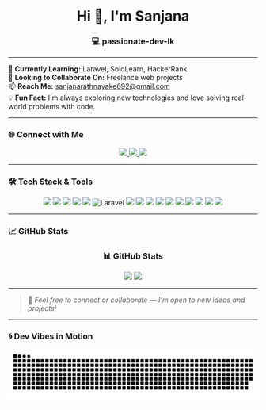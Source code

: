 <h1 align="center">Hi 👋, I'm Sanjana</h1>
<h3 align="center">💻 passionate-dev-lk</h3>

---

🌱 **Currently Learning:** Laravel, SoloLearn, HackerRank  
🤝 **Looking to Collaborate On:** Freelance web projects  
📫 **Reach Me:** sanjanarathnayake692@gmail.com  
💡 **Fun Fact:** I'm always exploring new technologies and love solving real-world problems with code.

---

### 🌐 Connect with Me

<p align="center">
  <a href="https://www.linkedin.com/in/sanjana-rathnayake-a72238234/" target="_blank">
    <img src="https://img.shields.io/badge/-LinkedIn-0077B5?style=flat-square&logo=linkedin&logoColor=white" />
  </a>
  <a href="https://www.instagram.com/sanja_narathnayake/" target="_blank">
    <img src="https://img.shields.io/badge/-Instagram-E4405F?style=flat-square&logo=instagram&logoColor=white" />
  </a>
  <a href="mailto:sanjanarathnayake692@gmail.com">
    <img src="https://img.shields.io/badge/-Gmail-D14836?style=flat-square&logo=gmail&logoColor=white" />
  </a>
</p>

---

### 🛠️ Tech Stack & Tools

<p align="center">
  <img src="https://cdn.jsdelivr.net/gh/devicons/devicon/icons/html5/html5-original.svg" width="30" />
  <img src="https://cdn.jsdelivr.net/gh/devicons/devicon/icons/css3/css3-original.svg" width="30" />
  <img src="https://cdn.jsdelivr.net/gh/devicons/devicon/icons/javascript/javascript-original.svg" width="30" />
  <img src="https://cdn.jsdelivr.net/gh/devicons/devicon/icons/bootstrap/bootstrap-original.svg" width="30" />
  <img src="https://cdn.jsdelivr.net/gh/devicons/devicon/icons/php/php-original.svg" width="30" />
  <img src="https://cdn.simpleicons.org/laravel/FF2D20" alt="Laravel" width="30" />
  <img src="https://cdn.jsdelivr.net/gh/devicons/devicon/icons/mysql/mysql-original-wordmark.svg" width="40" />
  <img src="https://cdn.jsdelivr.net/gh/devicons/devicon/icons/mongodb/mongodb-original.svg" width="30" />
  <img src="https://cdn.jsdelivr.net/gh/devicons/devicon/icons/python/python-original.svg" width="30" />
  <img src="https://cdn.jsdelivr.net/gh/devicons/devicon/icons/java/java-original.svg" width="30" />
  <img src="https://cdn.jsdelivr.net/gh/devicons/devicon/icons/c/c-original.svg" width="30" />
  <img src="https://cdn.jsdelivr.net/gh/devicons/devicon/icons/csharp/csharp-original.svg" width="30" />
  <img src="https://cdn.jsdelivr.net/gh/devicons/devicon/icons/kotlin/kotlin-original.svg" width="30" />
  <img src="https://cdn.jsdelivr.net/gh/devicons/devicon/icons/spring/spring-original.svg" width="30" />
  <img src="https://cdn.jsdelivr.net/gh/devicons/devicon/icons/arduino/arduino-original.svg" width="30" />
  <img src="https://www.svgrepo.com/show/303229/microsoft-sql-server-logo.svg" width="30" />
</p>

---

### 📈 GitHub Stats

<h3 align="center">📊 GitHub Stats</h3>
<p align="center">
  <img height="150" src="https://github-readme-stats.vercel.app/api?username=sanjanarathnyke&theme=react&show_icons=true&include_all_commits=true" />
  <img height="150" src="https://github-readme-stats.vercel.app/api/top-langs/?username=sanjanarathnyke&theme=react&layout=compact" />
</p>

---

> 💬 *Feel free to connect or collaborate — I'm open to new ideas and projects!*

---

### 🌀 Dev Vibes in Motion

<p align="center">
  <img src="https://raw.githubusercontent.com/Elanza-48/Elanza-48/main/resources/img/github-contribution-grid-snake.svg" alt="Snake animation" />
</p>
